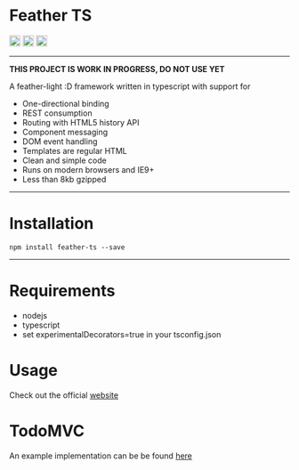 # Feather TS

<img src="http://cd.feather-ts.com/mendrik/feather/badge/?branch=master" height="20">
<img src="http://dist.feather-ts.com/size.svg" height="20">
<img src="http://www.feather-ts.com/images/licence.svg" height="20">

---
**THIS PROJECT IS WORK IN PROGRESS, DO NOT USE YET**

A feather-light :D framework written in typescript with support for

* One-directional binding
* REST consumption
* Routing with HTML5 history API
* Component messaging
* DOM event handling
* Templates are regular HTML
* Clean and simple code
* Runs on modern browsers and IE9+
* Less than 8kb gzipped

---

# Installation
```
npm install feather-ts --save
```
---

# Requirements

- nodejs
- typescript
- set experimentalDecorators=true in your tsconfig.json

# Usage

Check out the official [website](http://www.feather-ts.com)

# TodoMVC

An example implementation can be be found [here](http://todo.feather-ts.com/)

